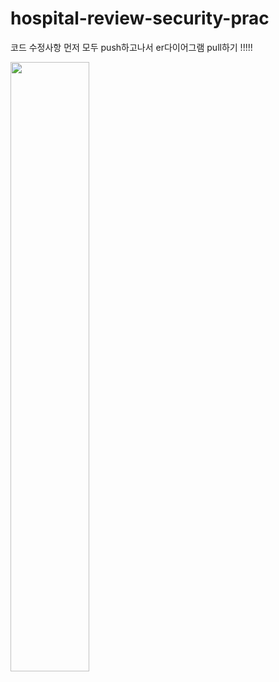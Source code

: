 # hospital-review-security-prac

코드 수정사항 먼저 모두 push하고나서 er다이어그램 pull하기 !!!!!

<img width="50%" src="https://user-images.githubusercontent.com/17608973/206086458-ea689da2-0338-4bc8-950b-288e6fa1d53d.png"/>

